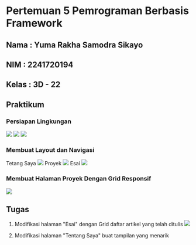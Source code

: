 # Pertemuan 5 Pemrograman Berbasis Framework

## Nama  : Yuma Rakha Samodra Sikayo
## NIM   : 2241720194
## Kelas : 3D - 22

## Praktikum

### Persiapan Lingkungan
![](https://github.com/YumaRakha/website-pribadi/blob/main/gambar/Cuplikan%20layar%202025-03-18%20221801.png)
![](https://github.com/YumaRakha/website-pribadi/blob/main/gambar/Cuplikan%20layar%202025-03-18%20221817.png)
![](https://github.com/YumaRakha/website-pribadi/blob/main/gambar/Cuplikan%20layar%202025-03-18%20221842.png)

### Membuat Layout dan Navigasi
Tetang Saya
![](https://github.com/YumaRakha/website-pribadi/blob/main/gambar/Cuplikan%20layar%202025-03-17%20172524.png)
Proyek
![](https://github.com/YumaRakha/website-pribadi/blob/main/gambar/Cuplikan%20layar%202025-03-18%20230014.png)
Esai
![](https://github.com/YumaRakha/website-pribadi/blob/main/gambar/Cuplikan%20layar%202025-03-17%20172023.png)

### Membuat Halaman Proyek Dengan Grid Responsif
![](https://github.com/YumaRakha/website-pribadi/blob/main/gambar/Cuplikan%20layar%202025-03-16%20234858.png)

## Tugas
1. Modifikasi halaman "Esai" dengan Grid daftar artikel yang telah ditulis
![](https://github.com/YumaRakha/website-pribadi/blob/main/gambar/Cuplikan%20layar%202025-03-17%20172423.png)

2. Modifikasi halaman "Tentang Saya" buat tampilan yang menarik

